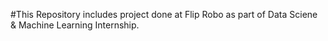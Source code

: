 #This Repository includes project done at Flip Robo as part of Data Sciene & Machine Learning Internship.
